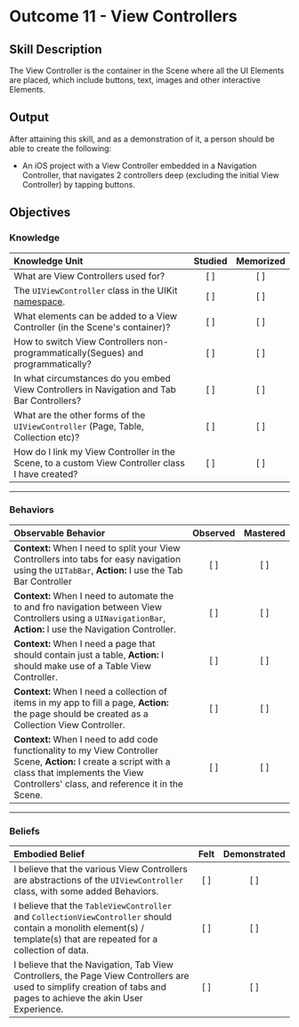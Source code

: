 # Outcome 11 - View Controllers
## Skill Description

The View Controller is the container in the Scene where all the UI Elements are placed, which include buttons, text, images and other interactive Elements.

## Output

After attaining this skill, and as a demonstration of it, a person should be able to create the following:

- An iOS project with a View Controller embedded in a Navigation Controller, that navigates 2 controllers deep (excluding the initial View Controller) by tapping buttons.


## Objectives
### Knowledge

| Knowledge Unit   |      Studied      | Memorized |
|:-------------|:------------------:|:--------:|
| What are View Controllers used for? | [ ] | [ ] |
| The `UIViewController` class in the UIKit [namespace](../4%20-%20Object%20Oriented%20Programming/). | [ ] | [ ] |
| What elements can be added to a View Controller (in the Scene's container)? | [ ] | [ ] |
| How to switch View Controllers non-programmatically(Segues) and programmatically? | [ ] | [ ] |
| In what circumstances do you embed View Controllers in Navigation and Tab Bar Controllers? | [ ] | [ ] |
| What are the other forms of the `UIViewController` (Page, Table, Collection etc)? | [ ] | [ ] |
| How do I link my View Controller in the Scene, to a custom View Controller class I have created? | [ ] | [ ] |

------

### Behaviors

| Observable Behavior   |      Observed      | Mastered |
|:-------------|:------------------:|:--------:|
| **Context:** When I need to split your View Controllers into tabs for easy navigation using the `UITabBar`, **Action:** I use the Tab Bar Controller | [ ] | [ ] |
| **Context:** When I need to automate the to and fro navigation between View Controllers using a `UINavigationBar`, **Action:** I use the Navigation Controller. | [ ] | [ ] |
| **Context:** When I need a page that should contain just a table, **Action:** I should make use of a Table View Controller. | [ ] | [ ] |
| **Context:** When I need a collection of items in my app to fill a page, **Action:** the page should be created as a Collection View Controller. | [ ] | [ ] |
| **Context:** When I need to add code functionality to my View Controller Scene, **Action:** I create a script with a class that implements the View Controllers' class, and reference it in the Scene. | [ ] | [ ] |
------

### Beliefs

| Embodied Belief   |      Felt      | Demonstrated |
|:-------------|:------------------:|:--------:|
| I believe that the various View Controllers are abstractions of the `UIViewController` class, with some added Behaviors. | [ ] | [ ] |
| I believe that the `TableViewController` and `CollectionViewController` should contain a monolith element(s) / template(s) that are repeated for a collection of data. | [ ] | [ ] |
| I believe that the Navigation, Tab View Controllers, the Page View Controllers are used to simplify creation of tabs and pages to achieve the akin User Experience. | [ ] | [ ] |
